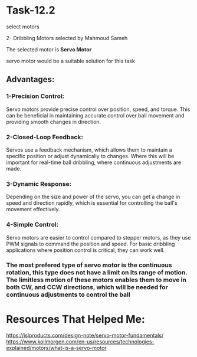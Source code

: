 # Task-12.2
select motors

2- Dribbling Motors selected by Mahmoud Sameh

The selected motor is **Servo Motor**

servo motor would be a suitable solution for this task

## Advantages:

### 1-Precision Control:
Servo motors provide precise control over position, speed, and torque. This can be beneficial in maintaining accurate control over ball movement and providing smooth changes in direction.

### 2-Closed-Loop Feedback:
Servos use a feedback mechanism, which allows them to maintain a specific position or adjust dynamically to changes. Where this will be important for real-time ball dribbling, where continuous adjustments are made.

### 3-Dynamic Response:
Depending on the size and power of the servo, you can get a change in speed and direction rapidly, which is essential for controlling the ball's movement effectively.

### 4-Simple Control:
Servo motors are easier to control compared to stepper motors, as they use PWM signals to command the position and speed. For basic dribbling applications where position control is critical, they can work well.


### The most prefered type of servo motor is the **continuous rotation**, this type does not have a limit on its range of motion. The limitless motion of these motors enables them to move in both CW, and CCW directions, which will be needed for continuous adjustments to control the ball

# Resources That Helped Me:
https://islproducts.com/design-note/servo-motor-fundamentals/
https://www.kollmorgen.com/en-us/resources/technologies-explained/motors/what-is-a-servo-motor
